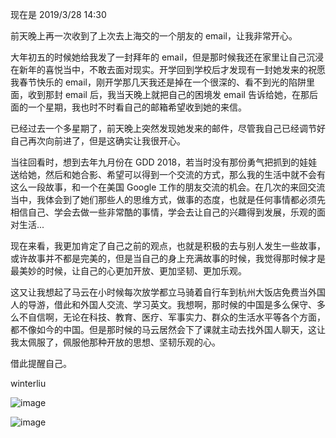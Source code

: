 现在是 2019/3/28 14:30
  
前天晚上再一次收到了上次去上海交的一个朋友的 email，让我非常开心。

大年初五的时候她给我发了一封拜年的 email，但是那时候我还在家里让自己沉浸在新年的喜悦当中，不敢去面对现实。开学回到学校后才发现有一封她发来的祝愿我春节快乐的 email，刚开学那几天我还是掉在一个很深的、看不到光的陷阱里面，收到那封 email 后，我当天晚上就把自己的困境发 email 告诉给她，在那后面的一个星期，我也时不时看自己的邮箱希望收到她的来信。

已经过去一个多星期了，前天晚上突然发现她发来的邮件，尽管我自己已经调节好自己再次向前进了，但是这确实让我很开心。

当往回看时，想到去年九月份在 GDD 2018，若当时没有那份勇气把抓到的娃娃送给她，然后和她合影、希望可以得到一个交流的方式，那么我的生活中就不会有这么一段故事，和一个在美国 Google 工作的朋友交流的机会。在几次的来回交流当中，我体会到了她们那些人的思维方式，做事的态度，也就是任何事情都必须先相信自己、学会去做一些非常酷的事情，学会去让自己的兴趣得到发展，乐观的面对生活...

现在来看，我更加肯定了自己之前的观点，也就是积极的去与别人发生一些故事，或许故事并不都是完美的，但是当自己的身上充满故事的时候，我觉得那时候才是最美妙的时候，让自己的心更加开放、更加坚韧、更加乐观。

这又让我想起了马云在小时候每次放学都立马骑着自行车到杭州大饭店免费当外国人的导游，借此和外国人交流、学习英文。我想啊，那时候的中国是多么保守、多么不自信啊，无论在科技、教育、医疗、军事实力、群众的生活水平等各个方面，都不像如今的中国。但是那时候的马云居然会下了课就主动去找外国人聊天，这让我太佩服了，佩服他那种开放的思想、坚韧乐观的心。

借此提醒自己。

winterliu   

![image](https://github.com/winterliu1020/BlogPic/raw/master/photo/confidence.png)   

![image](https://github.com/winterliu1020/BlogPic/raw/master/photo/Maryxia.jpg)
